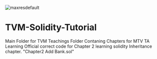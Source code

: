 ![maxresdefault](https://user-images.githubusercontent.com/59753390/136600904-24323fc6-8116-477d-aaa8-ad08268d937d.jpg)


# TVM-Solidity-Tutorial
Main Folder for TVM Teachings
Folder Contaning Chapters for MTV TA Learning
Official correct code for Chapter 2 learning solidity Inheritance chapter. "Chapter2 Add Bank.sol"
